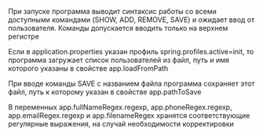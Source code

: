 При запуске программа выводит синтаксис работы со всеми доступными командами (SHOW, ADD, REMOVE, SAVE) и ожидает ввод от пользователя. Команды допускается вводить только на верхнем регистре

Если в application.properties указан профиль spring.profiles.active=init, то программа загружает список пользователей из файл, путь и имя которого указаны в свойстве app.loadFromPath

При вводе команды SAVE с названием файла программа сохраняет этот файл, путь к которому указан в свойстве app.pathToSave

В переменных app.fullNameRegex.regexp, app.phoneRegex.regexp, app.emailRegex.regexp и app.filenameRegex хранятся соответствующие регулярные выражения, на случай необходимости корректировки
